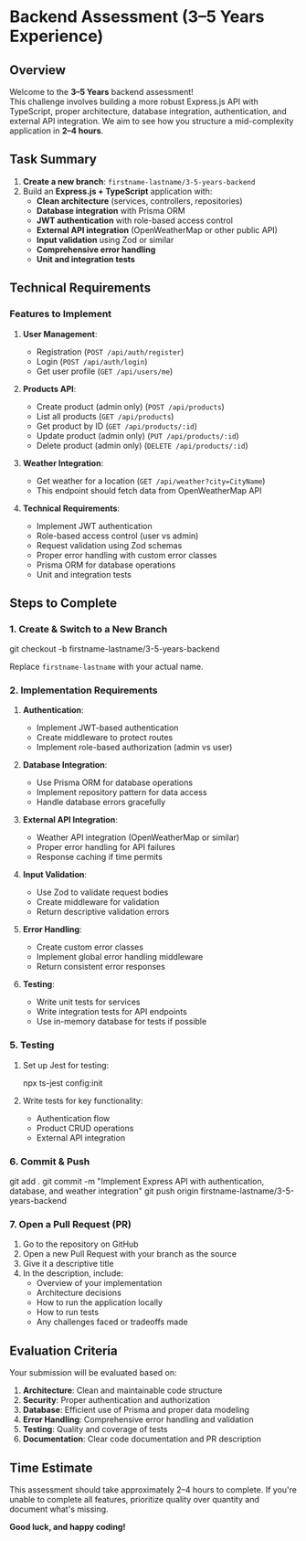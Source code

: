 # Backend Assessment (3–5 Years Experience)

## Overview

Welcome to the **3–5 Years** backend assessment!  
This challenge involves building a more robust Express.js API with TypeScript, proper architecture, database integration, authentication, and external API integration. We aim to see how you structure a mid-complexity application in **2–4 hours**.

## Task Summary

1. **Create a new branch**: `firstname-lastname/3-5-years-backend`
2. Build an **Express.js + TypeScript** application with:
   - **Clean architecture** (services, controllers, repositories)
   - **Database integration** with Prisma ORM
   - **JWT authentication** with role-based access control
   - **External API integration** (OpenWeatherMap or other public API)
   - **Input validation** using Zod or similar
   - **Comprehensive error handling**
   - **Unit and integration tests**

## Technical Requirements

### Features to Implement

1. **User Management**:

   - Registration (`POST /api/auth/register`)
   - Login (`POST /api/auth/login`)
   - Get user profile (`GET /api/users/me`)

2. **Products API**:

   - Create product (admin only) (`POST /api/products`)
   - List all products (`GET /api/products`)
   - Get product by ID (`GET /api/products/:id`)
   - Update product (admin only) (`PUT /api/products/:id`)
   - Delete product (admin only) (`DELETE /api/products/:id`)

3. **Weather Integration**:

   - Get weather for a location (`GET /api/weather?city=CityName`)
   - This endpoint should fetch data from OpenWeatherMap API

4. **Technical Requirements**:
   - Implement JWT authentication
   - Role-based access control (user vs admin)
   - Request validation using Zod schemas
   - Proper error handling with custom error classes
   - Prisma ORM for database operations
   - Unit and integration tests

## Steps to Complete

### 1. Create & Switch to a New Branch

git checkout -b firstname-lastname/3-5-years-backend

Replace `firstname-lastname` with your actual name.

### 2. Implementation Requirements

1. **Authentication**:

   - Implement JWT-based authentication
   - Create middleware to protect routes
   - Implement role-based authorization (admin vs user)

2. **Database Integration**:

   - Use Prisma ORM for database operations
   - Implement repository pattern for data access
   - Handle database errors gracefully

3. **External API Integration**:

   - Weather API integration (OpenWeatherMap or similar)
   - Proper error handling for API failures
   - Response caching if time permits

4. **Input Validation**:

   - Use Zod to validate request bodies
   - Create middleware for validation
   - Return descriptive validation errors

5. **Error Handling**:

   - Create custom error classes
   - Implement global error handling middleware
   - Return consistent error responses

6. **Testing**:
   - Write unit tests for services
   - Write integration tests for API endpoints
   - Use in-memory database for tests if possible

### 5. Testing

1. Set up Jest for testing:

   npx ts-jest config:init

2. Write tests for key functionality:
   - Authentication flow
   - Product CRUD operations
   - External API integration

### 6. Commit & Push

git add .
git commit -m "Implement Express API with authentication, database, and weather integration"
git push origin firstname-lastname/3-5-years-backend

### 7. Open a Pull Request (PR)

1. Go to the repository on GitHub
2. Open a new Pull Request with your branch as the source
3. Give it a descriptive title
4. In the description, include:
   - Overview of your implementation
   - Architecture decisions
   - How to run the application locally
   - How to run tests
   - Any challenges faced or tradeoffs made

## Evaluation Criteria

Your submission will be evaluated based on:

1. **Architecture**: Clean and maintainable code structure
2. **Security**: Proper authentication and authorization
3. **Database**: Efficient use of Prisma and proper data modeling
4. **Error Handling**: Comprehensive error handling and validation
5. **Testing**: Quality and coverage of tests
6. **Documentation**: Clear code documentation and PR description

## Time Estimate

This assessment should take approximately 2–4 hours to complete. If you're unable to complete all features, prioritize quality over quantity and document what's missing.

**Good luck, and happy coding!**
